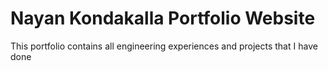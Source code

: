 # Nayan Kondakalla Portfolio Website
This portfolio contains all engineering experiences and projects that I have done
